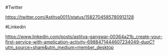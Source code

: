 #Twitter

https://twitter.com/Astitva0011/status/1582704585780912128


#Linkedin 

https://www.linkedin.com/posts/astitva-gangwar-00364a21b_create-your-first-service-with-amplication-activity-6988471444607234049-dupC?utm_source=share&utm_medium=member_desktop
